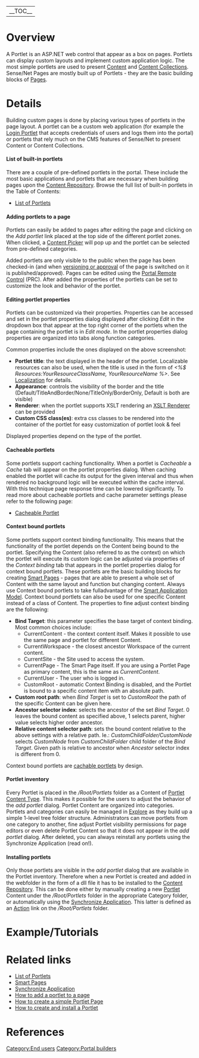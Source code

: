 |             |
|-------------|
| \_\_TOC\_\_ |

Overview
========

A Portlet is an ASP.NET web control that appear as a box on pages. Portlets can display custom layouts and implement custom application logic. The most simple portlets are used to present [Content](Content "wikilink") and [Content Collections](Content_Collection "wikilink"). Sense/Net Pages are mostly built up of Portlets - they are the basic building blocks of [Pages](Pages "wikilink").

Details
=======

Building custom pages is done by placing various types of portlets in the page layout. A portlet can be a custom web application (for example the [Login Portlet](Login_Portlet "wikilink") that accepts credentials of users and logs them into the portal) or portlets that rely much on the CMS features of Sense/Net to present Content or Content Collections.

#### List of built-in portlets

There are a couple of pre-defined portlets in the portal. These include the most basic applications and portlets that are necessary when building pages upon the [Content Repository](Content_Repository "wikilink"). Browse the full list of built-in portlets in the Table of Contents:

-   [List of Portlets](Table_of_Contents#Portlets "wikilink")

#### Adding portlets to a page

Portlets can easily be added to pages after editing the page and clicking on the *Add portlet* link placed at the top side of the different portlet zones. When clicked, a [Content Picker](Content_Picker "wikilink") will pop up and the portlet can be selected from pre-defined categories.

Added portlets are only visible to the public when the page has been checked-in (and when [versioning or approval](Versioning_and_approval "wikilink") of the page is switched on it is published/approved). Pages can be edited using the [Portal Remote Control](Portal_Remote_Control "wikilink") (PRC). After added the properties of the portlets can be set to customize the look and behavior of the portlet.

#### Editing portlet properties

Portlets can be customized via their properties. Properties can be accessed and set in the portlet properties dialog displayed after clicking *Edit* in the dropdown box that appear at the top right corner of the portlets when the page containing the portlet is in *Edit mode*. In the portlet properties dialog properties are organized into tabs along function categories.

Common properties include the ones displayed on the above screenshot:

-   **Portlet title**: the text displayed in the header of the portlet. Localizable resources can also be used, when the title is used in the form of *&lt;%$ Resources:YourResourceClassName, YourResourceName %&gt;*. See [Localization](Localization "wikilink") for details.
-   **Appearance**: controls the visibility of the border and the title (Default/TitleAndBorder/None/TitleOnly/BorderOnly, Default is both are visible)
-   **Renderer**: when the portlet supports XSLT rendering an [XSLT Renderer](XSLT_Renderer "wikilink") can be provided
-   **Custom CSS class(es)**: extra css classes to be rendered into the container of the portlet for easy customization of portlet look & feel

Displayed properties depend on the type of the portlet.

#### Cacheable portlets

Some portlets support caching functionality. When a portlet is *Cacheable* a *Cache* tab will appear on the portlet properties dialog. When caching enabled the portlet will cache its output for the given interval and thus when rendered no background logic will be executed within the cache interval. With this technique page response time can be lowered significantly. To read more about cacheable portlets and cache parameter settings please refer to the following page:

-   [Cacheable Portlet](Cacheable_Portlet "wikilink")

#### Context bound portlets

Some portlets support context binding functionality. This means that the functionality of the portlet depends on the Content being bound to the portlet. Specifying the Content (also referred to as the context) on which the portlet will execute its custom logic can be adjusted via properties of the *Context binding* tab that appears in the portlet properties dialog for context bound portlets. These portlets are the basic building blocks for creating [Smart Pages](Smart_Pages "wikilink") - pages that are able to present a whole set of Content with the same layout and function but changing content. Always use Context bound portlets to take fulladvantage of the [Smart Application Model](Smart_Application_Model "wikilink"). Context bound portlets can also be used for one specific Content instead of a class of Content. The properties to fine adjust context binding are the following:

-   **Bind Target**: this parameter specifies the base target of context binding. Most common choices include:
    -   CurrentContent - the context content itself. Makes it possible to use the same page and portlet for different Content.
    -   CurrentWorkspace - the closest ancestor Workspace of the current content.
    -   CurrentSite - the Site used to access the system.
    -   CurrentPage - The Smart Page itself. If you are using a Portlet Page as primary content, this is the same as *CurrentContent*.
    -   CurrentUser - The user who is logged in.
    -   CustomRoot - automatic Context Binding is disabled, and the Portlet is bound to a specific content item with an absolute path.
-   **Custom root path**: when *Bind Target* is set to *CustomRoot* the path of the specific Content can be given here.
-   **Ancestor selector index**: selects the ancestor of the set *Bind Target*. 0 leaves the bound content as specified above, 1 selects parent, higher value selects higher order ancestor.
-   **Relative content selector path**: sets the bound content relative to the above settings with a relative path. Ie.: *CustomChildFolder/CustomNode* selects *CustomNode* from *CustomChildFolder* child folder of the *Bind Target*. Given path is relative to ancestor when *Ancestor* selector index is different from 0.

Context bound portlets are [cachable portlets](Cacheable_Portlet "wikilink") by design.

#### Portlet inventory

Every Portlet is placed in the */Root/Portlets* folder as a Content of [Portlet Content Type](Portlet_Content_Type "wikilink"). This makes it possible for the users to adjust the behavior of the *add portlet* dialog. Portlet Content are organized into categories. Portlets and categories can easily be managed in [Explore](Explore "wikilink") as they build up a simple 1-level tree folder structure. Administrators can move portlets from one category to another, fine adjust Portlet visibility permissions for page editors or even delete Portlet Content so that it does not appear in the *add portlet* dialog. After deleted, you can always reinstall any portlets using the Synchronize Application (read on!).

#### Installing portlets

Only those portlets are visible in the *add portlet* dialog that are available in the Portlet inventory. Therefore when a new Portlet is created and added in the webfolder in the form of a dll file it has to be installed to the [Content Repository](Content_Repository "wikilink"). This can be done either by manually creating a new [Portlet](Portlet_Content_Type "wikilink") Content under the */Root/Portlets* folder in the appropriate Category folder, or automatically using the [Synchronize Application](Synchronize_Application "wikilink"). This latter is defined as an [Action](Action "wikilink") link on the */Root/Portlets* folder.

Example/Tutorials
=================

Related links
=============

-   [List of Portlets](Table_of_Contents#Portlets "wikilink")
-   [Smart Pages](Smart_Pages "wikilink")
-   [Synchronize Application](Synchronize_Application "wikilink")
-   [How to add a portlet to a page](How_to_add_a_portlet_to_a_page "wikilink")
-   [How to create a simple Portlet Page](How_to_create_a_simple_Portlet_Page "wikilink")
-   [How to create and install a Portlet](How_to_create_and_install_a_Portlet "wikilink")

References
==========

[Category:End users](Category:End_users "wikilink") [Category:Portal builders](Category:Portal_builders "wikilink")
